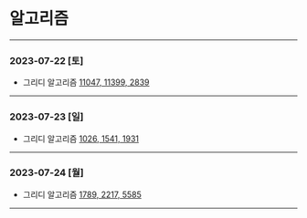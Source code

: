 # 알고리즘
* * *
### 2023-07-22 [토]
- 그리디 알고리즘 [11047, 11399, 2839](https://github.com/xxx-sj/algorithm/tree/master/baekjoon/greedy/src/date_2023_07_22)
* * *

### 2023-07-23 [일]
- 그리디 알고리즘 [1026, 1541, 1931](https://github.com/xxx-sj/algorithm/tree/master/baekjoon/greedy/src/date_2023_07_23)
* * *

### 2023-07-24 [월]
- 그리디 알고리즘 [1789, 2217, 5585](https://github.com/xxx-sj/algorithm/tree/master/baekjoon/greedy/src/date_2023_07_24)
***




